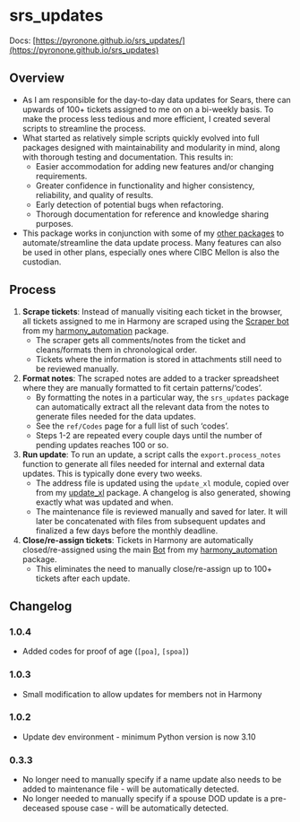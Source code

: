# srs_updates


<!-- ... -->

Docs:
[https://pyronone.github.io/srs_updates/](https://pyronone.github.io/srs_updates)

## Overview

- As I am responsible for the day-to-day data updates for Sears, there
  can upwards of 100+ tickets assigned to me on on a bi-weekly basis. To
  make the process less tedious and more efficient, I created several
  scripts to streamline the process.
- What started as relatively simple scripts quickly evolved into full
  packages designed with maintainability and modularity in mind, along
  with thorough testing and documentation. This results in:
  - Easier accommodation for adding new features and/or changing
    requirements.
  - Greater confidence in functionality and higher consistency,
    reliability, and quality of results.
  - Early detection of potential bugs when refactoring.
  - Thorough documentation for reference and knowledge sharing purposes.
- This package works in conjunction with some of my [other
  packages](https://github.com/pyronone/) to automate/streamline the
  data update process. Many features can also be used in other plans,
  especially ones where CIBC Mellon is also the custodian.

## Process

1.  **Scrape tickets**: Instead of manually visiting each ticket in the
    browser, all tickets assigned to me in Harmony are scraped using the
    [Scraper
    bot](https://pyronone.github.io/harmony_automation/bots.html#scraper)
    from my
    [harmony_automation](https://pyronone.github.io/harmony_automation/index.html)
    package.
    - The scraper gets all comments/notes from the ticket and
      cleans/formats them in chronological order.
    - Tickets where the information is stored in attachments still need
      to be reviewed manually.
2.  **Format notes**: The scraped notes are added to a tracker
    spreadsheet where they are manually formatted to fit certain
    patterns/‘codes’.
    - By formatting the notes in a particular way, the `srs_updates`
      package can automatically extract all the relevant data from the
      notes to generate files needed for the data updates.
    - See the `ref/Codes` page for a full list of such ‘codes’.  
    - Steps 1-2 are repeated every couple days until the number of
      pending updates reaches 100 or so.
3.  **Run update**: To run an update, a script calls the
    `export.process_notes` function to generate all files needed for
    internal and external data updates. This is typically done every two
    weeks.
    - The address file is updated using the `update_xl` module, copied
      over from my
      [update_xl](https://pyronone.github.io/update_xl/index.html)
      package. A changelog is also generated, showing exactly what was
      updated and when.
    - The maintenance file is reviewed manually and saved for later. It
      will later be concatenated with files from subsequent updates and
      finalized a few days before the monthly deadline.
4.  **Close/re-assign tickets**: Tickets in Harmony are automatically
    closed/re-assigned using the main
    [Bot](https://pyronone.github.io/harmony_automation/bots.html#bot)
    from my
    [harmony_automation](https://pyronone.github.io/harmony_automation/index.html)
    package.
    - This eliminates the need to manually close/re-assign up to 100+
      tickets after each update.

## Changelog

### 1.0.4

- Added codes for proof of age (`[poa]`, `[spoa]`)

### 1.0.3

- Small modification to allow updates for members not in Harmony

### 1.0.2

- Update dev environment - minimum Python version is now 3.10

### 0.3.3

- No longer need to manually specify if a name update also needs to be
  added to maintenance file - will be automatically detected.
- No longer needed to manually specify if a spouse DOD update is a
  pre-deceased spouse case - will be automatically detected.
